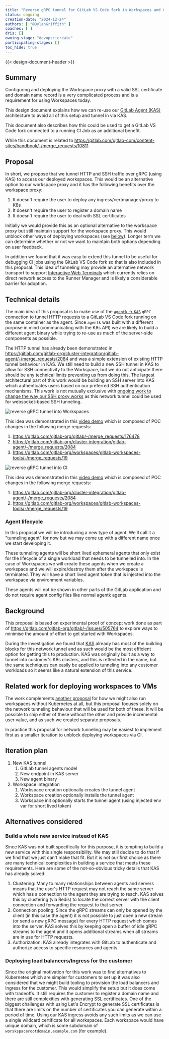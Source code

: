 ```yaml
---
title: "Reverse gRPC tunnel for GitLab VS Code fork in Workspaces and CI"
status: ongoing
creation-date: "2024-12-24"
authors: [ "@DylanGriffith" ]
coaches: [ ]
dris: []
owning-stage: "devops::create"
participating-stages: []
toc_hide: true
---
```


<!-- Design Documents often contain forward-looking statements -->

<!-- This renders the design document header on the detail page, so don't remove it-->
{{< design-document-header >}}

## Summary

Configuring and deploying the Workspace proxy with a valid SSL certificate and
domain name record is a very complicated process and is a requirement for using
Workspaces today.

This design document explains how we can re-use our
[GitLab Agent (KAS)](https://gitlab.com/gitlab-org/cluster-integration/gitlab-agent)
architecture to avoid all of this setup and tunnel in via KAS.

This document also describes how this could be used to get a GitLab VS Code fork connected
to a running CI Job as an additional benefit.

While this document is related to
https://gitlab.com/gitlab-com/content-sites/handbook/-/merge_requests/10811

## Proposal

In short, we propose that we tunnel HTTP and SSH traffic over gRPC (using KAS)
to access our deployed workspaces. This would be an alternative option to our
workspace proxy and it has the following benefits over the workspace proxy:

1. It doesn't require the user to deploy any ingress/certmanager/proxy to K8s
1. It doesn't require the user to register a domain name
1. It doesn't require the user to deal with SSL certificates

Initially we would provide this as an optional alternative to the workspace
proxy but still maintain support for the workspace proxy. This would unblock
other ways of deploying workspaces (see [below](#related-work-for-deploying-workspaces-to-vms)).
Longer term we can determine whether or not we want to maintain both options
depending on user feedback.

In addition we found that it was easy to extend this tunnel to be useful for
debugging CI jobs using the GitLab VS Code fork so that is also included in this proposal.
This idea of tunneling may provide an alternative network transport
to support
[Interactive Web Terminals](https://docs.gitlab.com/ee/ci/interactive_web_terminal/)
which currently relies on direct network access to the Runner Manager and is likely a
considerable barrier for adoption.

## Technical details

The main idea of this proposal is to make use of the
[`agentk` -> `KAS`](https://gitlab.com/gitlab-org/cluster-integration/gitlab-agent/-/blob/master/doc/kas_to_agentk_connectivity.md#agentk---kas-connectivity)
`gRPC` connection to tunnel HTTP requests to a GitLab VS Code fork running on the same
container as the agent. Since `agentk` was built with a different purpose in
mind (communicating with the K8s API) we are likely to build a different agent
binary while trying to re-use as much of the server-side components as
possible.

The HTTP tunnel has already been demonstrated in
https://gitlab.com/gitlab-org/cluster-integration/gitlab-agent/-/merge_requests/2084
and was a simple extension of existing HTTP tunnel behaviour in KAS. We still
need to build a new SSH tunnel in KAS to allow for SSH connectivity to the
Workspace, but we do not anticipate there should be any technical limits
preventing us from doing this. The largest architectural part of this work would
be building an SSH server into KAS which authenticates users based on our
preferred SSH authentication mechanisms. This work is not mutually
exclusive with
[ongoing work to change the way our SSH proxy works](https://gitlab.com/groups/gitlab-org/-/epics/13984)
as this network tunnel could be used for websocket-based SSH tunneling.

![reverse gRPC tunnel into Workspaces](/images/handbook/engineering/architecture/design-documents/reverse-grpc-tunnel-workspaces-and-ci/workspace-grpc-tunnel.png)

This idea was demonstrated in this
[video demo](https://youtu.be/hw5gExP_gvA) which is composed of
POC changes in the following merge requests:

1. https://gitlab.com/gitlab-org/gitlab/-/merge_requests/176478
1. https://gitlab.com/gitlab-org/cluster-integration/gitlab-agent/-/merge_requests/2084
1. https://gitlab.com/gitlab-org/workspaces/gitlab-workspaces-tools/-/merge_requests/19

![reverse gRPC tunnel into CI](/images/handbook/engineering/architecture/design-documents/reverse-grpc-tunnel-workspaces-and-ci/workspace-tunnel-and-ci.png)

This idea was demonstrated in this
[video demo](https://www.youtube.com/watch?v=m4VaLLg_Ipk) which is composed of
POC changes in the following merge requests:

1. https://gitlab.com/gitlab-org/cluster-integration/gitlab-agent/-/merge_requests/2084
1. https://gitlab.com/gitlab-org/workspaces/gitlab-workspaces-tools/-/merge_requests/19

### Agent lifecycle

In this proposal we will be introducing a new type of agent. We'll call it a
"tunneling agent" for now but we may come up with a different name once we start
developing it.

These tunneling agents will be short lived ephemeral agents that only exist for
the lifecycle of a single workload that needs to be tunnelled into. In the case
of Workspaces we will create these agents when we create a workspace and we will
expire/destroy them after the workspace is terminated. They will have a short
lived agent token that is injected into the workspace via environment variables.

These agents will not be shown in other parts of the GitLab application and do
not require agent config files like normal agentk agents.

## Background

This proposal is based on experimental proof of concept work done as part of
https://gitlab.com/gitlab-org/gitlab/-/issues/505764 to explore ways to minimise
the amount of effort to get started with Workspaces.

During the investigation we found that
[KAS](https://gitlab.com/gitlab-org/cluster-integration/gitlab-agent) already
has most of the building blocks for this network tunnel and as such would be the
most efficient option for getting this to production. KAS was originally built
as a way to tunnel into customer's K8s clusters, and this is reflected in the
name, but the same techniques can easily be applied to tunneling into any
customer workloads so it seems like a natural extension of this service.

## Related work for deploying workspaces to VMs

The work complements
[another proposal](https://gitlab.com/gitlab-com/content-sites/handbook/-/merge_requests/10811)
for how we might also run workspaces without Kubernetes at all, but this
proposal focuses solely on the network tunneling behaviour that will be used for
both of these. It will be possible to ship either of these without the other and
provide incremental user value, and as such we created separate proposals.

In practice this proposal for network tunneling may be easiest to implement
first as a smaller iteration to unblock deploying workspaces via CI.

## Iteration plan

1. New KAS tunnel
   1. GitLab tunnel agents model
   2. New endpoint in KAS server
   3. New agent binary
1. Workspace integration
   1. Workspace creation optionally creates the tunnel agent
   1. Workspace creation optionally installs the tunnel agent
   1. Workspace init optionally starts the tunnel agent (using injected env var
      for short lived token)

## Alternatives considered

### Build a whole new service instead of KAS

Since KAS was not built specifically for this purpose, it is tempting to build a
new service with this single responsibility. We may still decide to do that if
we find that we just can't make that fit. But it is not our first choice as
there are many technical complexities in building a service that meets these
requirements. Here are some of the not-so-obvious tricky details that KAS has
already solved:

1. Clustering: Many to many relationships between agents and servers means that
   the user's HTTP request may not reach the same server which has a connection
   to the agent they are trying to reach. KAS solves this by clustering (via
   Redis) to locate the correct server with the client connection and forwarding
   the request to that server.
2. Connection pooling: Since the gRPC streams can only be opened by the client
   (in this case the agent) it is not possible to just open a new stream (or
   send a new gRPC message) for every HTTP request which comes into the server.
   KAS solves this by keeping open a buffer of idle gRPC streams to the agent
   and it opens additional streams when all streams are in use for HTTP
   requests.
3. Authorization: KAS already integrates with GitLab to authenticate and
   authorize access to specific resources and agents.

### Deploying load balancers/Ingress for the customer

Since the original motivation for this work was to find alternatives to
Kubernetes which are simpler for customers to set up it was also considered that
we might build tooling to provision the load balancers and Ingress for the
customer. This would simplify the setup but it does come with tradeoffs. It
still requires the customer to register a domain name and there are still
complexities with generating SSL certificates. One of the biggest challenges
with using Let's Encrypt to generate SSL certificates is that there are limits
on the number of certificates you can generate within a period of time. Using
our KAS ingress avoids any such limits as we can use a single wildcard
certificate for all workspaces. Each workspace would have unique domain, which
is some subdomain of `worskspacerootdomain.example.com` (for example).
